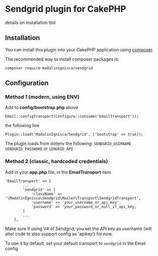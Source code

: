 # Sendgrid plugin for CakePHP
details on installation tbd

## Installation

You can install this plugin into your CakePHP application using [composer](http://getcomposer.org).

The recommended way to install composer packages is:

```
composer require madalinignisca/sendgrid
```

## Configuration

### Method 1 (modern, using ENV)

Add to __config/bootstrap.php__ above
```
Email::configTransport(Configure::consume('EmailTransport'));
```

the following line
```
Plugin::load('MadalinIgnisca/Sendgrid', ['bootstrap' => true]);
```

The plugin loads from dotenv the following:
`SENDGRID_USERNAME`
`SENDGRID_PASSWORD`
or
`SENGRID_API`

### Method 2 (classic, hardcoded credentials)

Add in your __app.php__ file, in the __EmailTransport__ item

```
'EmailTransport' => [
        ...
        'sendgrid' => [
            'className' => '\MadalinIgnisca\Sendgrid\Mailer\Transport\SendgridTransport',
            'username' => 'your_username_or_api_key',
            'password' => 'your_password_or_null_if_api_key,
        ]
        ...
    ],
```

Make sure if using V4 of Sendgrid, you set the API key as username (will alter code to also support config as 'apikey') for now.

To use it by default, set your default transport to `sendgrid` in the Email config.

